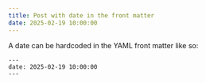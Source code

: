 ```yaml
---
title: Post with date in the front matter
date: 2025-02-19 10:00:00
---
```


A date can be hardcoded in the YAML front matter like so:
```
---
date: 2025-02-19 10:00:00
---
```
